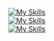 [![My Skills](https://skillicons.dev/icons?i=bash,powershell,python&theme=dark)](https://skillicons.dev) <br>
[![My Skills](https://skillicons.dev/icons?i=git,github,debian&theme=dark)](https://skillicons.dev) <br>
[![My Skills](https://skillicons.dev/icons?i=windows,ubuntu,vscode&theme=dark)](https://skillicons.dev)





